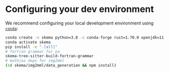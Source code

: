 
# Configuring your dev environment

We recommend configuring your local development environment using [`conda`](https://docs.conda.io/en/latest/miniconda.html):

```bash
conda create -n skema python=3.8 -c conda-forge rust=1.70.0 openjdk=11 sbt=1.9.0 nodejs=18.15.0
conda activate skema
pip install -e ".[all]"
# fortran grammar for pa
skema-tree-sitter-build-fortran-grammar
# mathjax deps for img2mml
(cd skema/img2mml/data_generation && npm install)
```